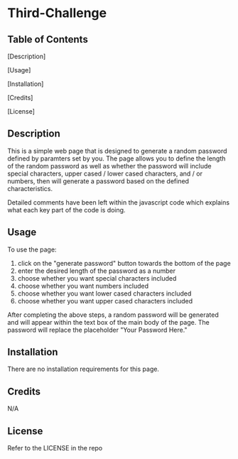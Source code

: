# Third-Challenge

## Table of Contents
[Description]

[Usage]

[Installation]

[Credits]

[License]

## Description
This is a simple web page that is designed to generate a random password defined by paramters set by you. The page allows you to define the length of the random password as well as 
whether the password will include special characters, upper cased / lower cased characters, and / or numbers, then will generate a password based on the defined characteristics.

Detailed comments have been left within the javascript code which explains what each key part of the code is doing. 

## Usage
To use the page:
1. click on the "generate password" button towards the bottom of the page
2. enter the desired length of the password as a number
3. choose whether you want special characters included
4. choose whether you want numbers included
5. choose whether you want lower cased characters included
6. choose whether you want upper cased characters included

After completing the above steps, a random password will be generated and will appear within the text box of the main body of the page. The password will replace the placeholder "Your Password Here."

## Installation
There are no installation requirements for this page.

## Credits
N/A

## License
Refer to the LICENSE in the repo